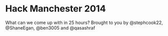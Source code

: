 Hack Manchester 2014
============================

What can we come up with in 25 hours? 
Brought to you by @stephcook22, @ShaneEgan, @ben3005 and @qasashraf
